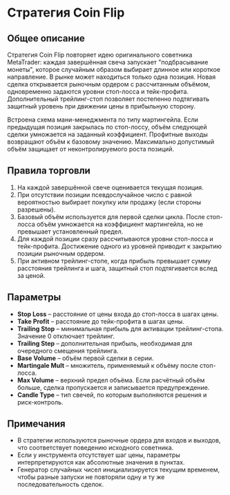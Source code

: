 # Стратегия Coin Flip

## Общее описание

Стратегия Coin Flip повторяет идею оригинального советника MetaTrader: каждая завершённая свеча запускает "подбрасывание монеты", которое случайным образом выбирает длинное или короткое направление. В рынке может находиться только одна позиция. Новая сделка открывается рыночным ордером с рассчитанным объёмом, одновременно задаются уровни стоп-лосса и тейк-профита. Дополнительный трейлинг-стоп позволяет постепенно подтягивать защитный уровень при движении цены в прибыльную сторону.

Встроена схема мани-менеджмента по типу мартингейла. Если предыдущая позиция закрылась по стоп-лоссу, объём следующей сделки умножается на заданный коэффициент. Профитные выходы возвращают объём к базовому значению. Максимально допустимый объём защищает от неконтролируемого роста позиций.

## Правила торговли

1. На каждой завершённой свече оценивается текущая позиция.
2. При отсутствии позиции псевдослучайное число с равной вероятностью выбирает покупку или продажу (если стороны разрешены).
3. Базовый объём используется для первой сделки цикла. После стоп-лосса объём умножается на коэффициент мартингейла, но не превышает установленный предел.
4. Для каждой позиции сразу рассчитываются уровни стоп-лосса и тейк-профита. Достижение одного из уровней приводит к закрытию позиции рыночным ордером.
5. При активном трейлинг-стопе, когда прибыль превышает сумму расстояния трейлинга и шага, защитный стоп подтягивается вслед за ценой.

## Параметры

- **Stop Loss** – расстояние от цены входа до стоп-лосса в шагах цены.
- **Take Profit** – расстояние до тейк-профита в шагах цены.
- **Trailing Stop** – минимальная прибыль для активации трейлинг-стопа. Значение 0 отключает трейлинг.
- **Trailing Step** – дополнительная прибыль, необходимая для очередного смещения трейлинга.
- **Base Volume** – объём первой сделки в серии.
- **Martingale Mult** – множитель, применяемый к объёму после стоп-лосса.
- **Max Volume** – верхний предел объёма. Если расчётный объём больше, сделка пропускается и записывается предупреждение.
- **Candle Type** – тип свечей, по которым выполняются решения и риск-контроль.

## Примечания

- В стратегии используются рыночные ордера для входов и выходов, что соответствует поведению исходного советника.
- Если у инструмента отсутствует шаг цены, параметры интерпретируются как абсолютные значения в пунктах.
- Генератор случайных чисел инициализируется текущим временем, чтобы разные запуски не повторяли одну и ту же последовательность сделок.

